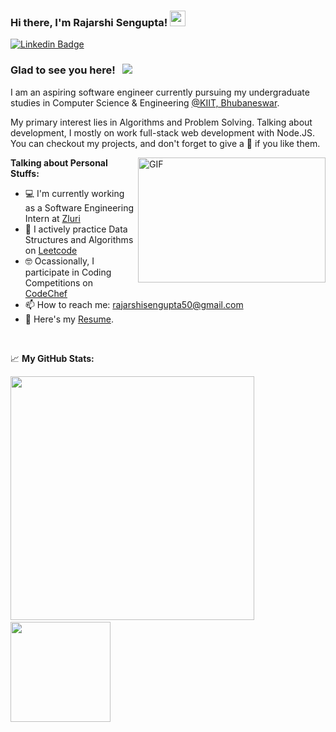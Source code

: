 ### Hi there, I'm Rajarshi Sengupta! <img src="https://media.giphy.com/media/hvRJCLFzcasrR4ia7z/giphy.gif" width="25px">

[![Linkedin Badge](https://img.shields.io/badge/-LinkedIn-0e76a8?style=flat-square&logo=Linkedin&logoColor=white)](https://www.linkedin.com/in/rajarshisg/)

### Glad to see you here! &nbsp; ![](https://visitor-badge.glitch.me/badge?page_id=rajarshisg.rajarshisg)

I am an aspiring software engineer currently pursuing my undergraduate studies in Computer Science & Engineering [@KIIT, Bhubaneswar](https://kiit.ac.in/).

My primary interest lies in Algorithms and Problem Solving. Talking about development, I mostly on work full-stack web development with Node.JS. You can checkout my projects, and don't forget to give a 🌟 if you like them.

<img align="right" alt="GIF" src="https://github.com/Gapur/Gapur/blob/master/coding.gif?raw=true" width="300" height="200" />
  

**Talking about Personal Stuffs:**
- 💻 I'm currently working as a Software Engineering Intern at [Zluri](https://www.zluri.com/)
- 🚀 I actively practice Data Structures and Algorithms on [Leetcode](https://leetcode.com/rajarshisg)
-  🤓 Ocassionally, I participate in Coding Competitions on [CodeChef](https://www.codechef.com/users/rajcodes)
- 📫 How to reach me: rajarshisengupta50@gmail.com
- 📝 Here's my [Resume](https://drive.google.com/file/d/1ant-ApcfG4kT3r1jvPdMZ08zwReqEmOH/view).

</br>

📈 **My GitHub Stats:**

<p>
  <img width="390em" src="https://github-readme-stats.vercel.app/api?username=rajarshisg&show_icons=true&hide_border=true&&count_private=true&include_all_commits=true" />&emsp;&emsp;<img height="160em" src="https://github-readme-stats.vercel.app/api/top-langs/?username=rajarshisg&exclude_repo=KNN-Image-Classification&show_icons=true&hide_border=true&layout=compact&langs_count=8"/>
</p>

